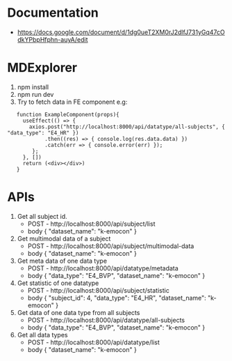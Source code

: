 # Documentation
* https://docs.google.com/document/d/1dg0ueT2XM0rJ2dlfJ731yGq47cOdkYPbpHfphn-auyA/edit

# MDExplorer
1. npm install
2. npm run dev
3. Try to fetch data in FE component
   e.g:
```
   function ExampleComponent(props){
     useEffect(() => {
       axios.post("http://localhost:8000/api/datatype/all-subjects", { "data_type": "E4_HR" })
            .then((res) => { console.log(res.data.data) })
            .catch(err => { console.error(err) });
        };
     }, [])
     return (<div></div>)
   }
```

# APIs
1. Get all subject id.
   * POST - http://localhost:8000/api/subject/list
   * body { "dataset_name": "k-emocon" }
2. Get multimodal data of a subject
   * POST - http://localhost:8000/api/subject/multimodal-data
   * body { "dataset_name": "k-emocon" }
3. Get meta data of one data type
   * POST - http://localhost:8000/api/datatype/metadata
   * body { "data_type": "E4_BVP", "dataset_name": "k-emocon" }
4. Get statistic of one datatype
   * POST - http://localhost:8000/api/subject/statistic
   * body { "subject_id": 4, "data_type": "E4_HR", "dataset_name": "k-emocon" }
6. Get data of one data type from all subjects
   * POST - http://localhost:8000/api/datatype/all-subjects
   * body { "data_type": "E4_BVP", "dataset_name": "k-emocon" }
7. Get all data types
   * POST - http://localhost:8000/api/datatype/list
   * body { "dataset_name": "k-emocon" }
